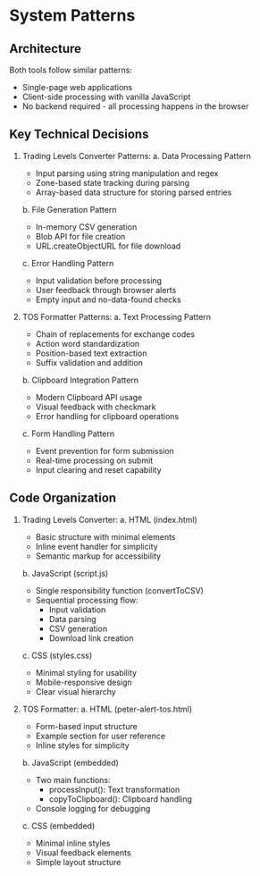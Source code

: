 # System Patterns

## Architecture
Both tools follow similar patterns:
- Single-page web applications
- Client-side processing with vanilla JavaScript
- No backend required - all processing happens in the browser

## Key Technical Decisions

1. Trading Levels Converter Patterns:
   a. Data Processing Pattern
      - Input parsing using string manipulation and regex
      - Zone-based state tracking during parsing
      - Array-based data structure for storing parsed entries

   b. File Generation Pattern
      - In-memory CSV generation
      - Blob API for file creation
      - URL.createObjectURL for file download

   c. Error Handling Pattern
      - Input validation before processing
      - User feedback through browser alerts
      - Empty input and no-data-found checks

2. TOS Formatter Patterns:
   a. Text Processing Pattern
      - Chain of replacements for exchange codes
      - Action word standardization
      - Position-based text extraction
      - Suffix validation and addition

   b. Clipboard Integration Pattern
      - Modern Clipboard API usage
      - Visual feedback with checkmark
      - Error handling for clipboard operations

   c. Form Handling Pattern
      - Event prevention for form submission
      - Real-time processing on submit
      - Input clearing and reset capability

## Code Organization

1. Trading Levels Converter:
   a. HTML (index.html)
      - Basic structure with minimal elements
      - Inline event handler for simplicity
      - Semantic markup for accessibility

   b. JavaScript (script.js)
      - Single responsibility function (convertToCSV)
      - Sequential processing flow:
        * Input validation
        * Data parsing
        * CSV generation
        * Download link creation

   c. CSS (styles.css)
      - Minimal styling for usability
      - Mobile-responsive design
      - Clear visual hierarchy

2. TOS Formatter:
   a. HTML (peter-alert-tos.html)
      - Form-based input structure
      - Example section for user reference
      - Inline styles for simplicity

   b. JavaScript (embedded)
      - Two main functions:
        * processInput(): Text transformation
        * copyToClipboard(): Clipboard handling
      - Console logging for debugging

   c. CSS (embedded)
      - Minimal inline styles
      - Visual feedback elements
      - Simple layout structure

